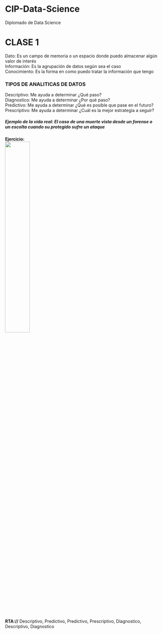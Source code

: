 # CIP-Data-Science
Diplomado de Data Science
<h1>CLASE 1</h1>
Dato: Es un campo de memoria o un espacio donde puedo almacenar algún valor de interés <br>
Información: Es la agrupación de datos según sea el caso <br>
Conocimiento: Es la forma en como puedo tratar la información que tengo <br>

<h3>TIPOS DE ANALITICAS DE DATOS</h3>
Descriptivo: Me ayuda a determinar ¿Qué paso? <br>
Diagnostico: Me ayuda a determinar ¿Por qué paso? <br>
Predictivo: Me ayuda a determinar ¿Qué es posible que pase en el futuro? <br>
Prescriptivo: Me ayuda a determinar ¿Cuál es la mejor estrategia a seguir? <br>
<h5>Ejemplo de la vida real: El caso de una muerte vista desde un forense o un escolta cuando su protegido sufre un ataque</h5>

<b>Ejercicio:</b><br>
<img src="https://github.com/user-attachments/assets/6bfbe3e6-390e-41e0-b7da-74738ab42d23" style="width:40%;"><br>
<b>RTA://</b> Descriptivo, Predictivo, Predictivo, Prescriptivo, Diagnostico, Descriptivo, Diagnostico
